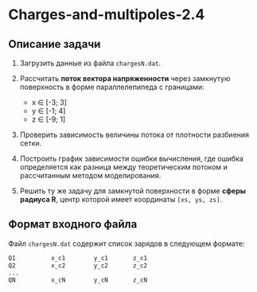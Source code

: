 # Charges-and-multipoles-2.4
## Описание задачи
1. Загрузить данные из файла `chargesN.dat`.
2. Рассчитать **поток вектора напряженности** через замкнутую поверхность в форме параллелепипеда с границами:
   - x ∈ [-3; 3]
   - y ∈ [-1; 4]
   - z ∈ [-9; 1]

3. Проверить зависимость величины потока от плотности разбиения сетки.
4. Построить график зависимости ошибки вычисления, где ошибка определяется как разница между теоретическим потоком и рассчитанным методом моделирования.
5. Решить ту же задачу для замкнутой поверхности в форме **сферы радиуса R**, центр которой имеет координаты `[xs, ys, zs]`.
## Формат входного файла
Файл `chargesN.dat` содержит список зарядов в следующем формате:
```txt
Q1          x_c1        y_c1       z_c1
Q2          x_c2        y_c2       z_c2
...
QN          x_cN        y_cN       z_cN
```

